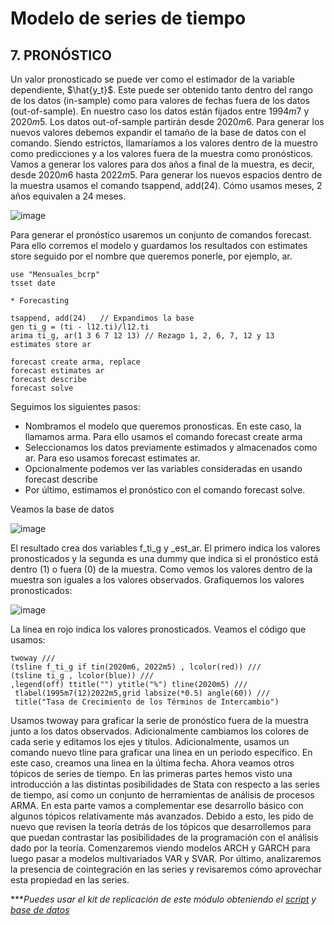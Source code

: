 # Modelo de series de tiempo

## 7.  PRONÓSTICO

Un valor pronosticado se puede ver como el estimador de la variable dependiente, $\hat{y_t}$. Este puede ser obtenido tanto dentro del rango de los datos (in-sample) como para valores de fechas fuera de los datos (out-of-sample).
En nuestro caso los datos están fijados entre $1994m7$ y $2020m5$. Los datos out-of-sample partirán desde $2020m6$. Para generar los nuevos valores debemos expandir el tamaño de la base de datos con el comando. Siendo estrictos, llamaríamos a los valores dentro de la muestro como predicciones y a los valores fuera de la muestra como pronósticos.
Vamos a generar los valores para dos años a final de la muestra, es decir, desde $2020m6$ hasta $2022m5$. Para generar los nuevos espacios dentro de la muestra usamos el comando tsappend, add(24). Cómo usamos meses, 2 años equivalen a 24 meses.

![image](https://user-images.githubusercontent.com/106888200/224491809-80419901-ae34-4424-aafd-8089bcc53115.png)

Para generar el pronóstico usaremos un conjunto de comandos forecast. Para ello corremos el modelo y guardamos los resultados con estimates store seguido por el nombre que queremos ponerle, por ejemplo, ar. 

```
use "Mensuales_bcrp"
tsset date 

* Forecasting

tsappend, add(24)	// Expandimos la base
gen ti_g = (ti - l12.ti)/l12.ti 
arima ti_g, ar(1 3 6 7 12 13) // Rezago 1, 2, 6, 7, 12 y 13
estimates store ar

forecast create arma, replace
forecast estimates ar
forecast describe
forecast solve
```

Seguimos los siguientes pasos:
- Nombramos el modelo que queremos pronosticas. En este caso, la llamamos arma. Para ello usamos el comando forecast create arma 
- Seleccionamos los datos previamente estimados y almacenados como ar. Para eso usamos forecast estimates ar.
- Opcionalmente podemos ver las variables consideradas en usando forecast describe
- Por último, estimamos el pronóstico con el comando forecast solve.

Veamos la base de datos

![image](https://user-images.githubusercontent.com/106888200/224491827-044dd5e3-fd35-4a10-89e9-bd9e19ba61db.png)

El resultado crea dos variables f_ti_g y _est_ar. El primero indica los valores pronosticados y la segunda es una dummy que indica si el pronóstico está dentro (1) o fuera (0) de la muestra. Como vemos los valores dentro de la muestra son iguales a los valores observados.
Grafiquemos los valores pronosticados:

![image](https://user-images.githubusercontent.com/106888200/224491839-4b3a5cbe-f357-4889-8534-7ed818be8b6c.png)

La línea en rojo indica los valores pronosticados. Veamos el código que usamos:

```
twoway ///
(tsline f_ti_g if tin(2020m6, 2022m5) , lcolor(red)) ///
(tsline ti_g , lcolor(blue)) ///
,legend(off) ttitle("") ytitle("%") tline(2020m5) ///
 tlabel(1995m7(12)2022m5,grid labsize(*0.5) angle(60)) ///
 title("Tasa de Crecimiento de los Términos de Intercambio")
```

Usamos twoway para graficar la serie de pronóstico fuera de la muestra junto a los datos observados. Adicionalmente cambiamos los colores de cada serie y editamos los ejes y títulos. Adicionalmente, usamos un comando nuevo tline para graficar una linea en un periodo específico. En este caso, creamos una linea en la última fecha.
Ahora veamos otros tópicos de series de tiempo. En las primeras partes hemos visto una introducción a las distintas posibilidades de Stata con respecto a las series de tiempo, así como un conjunto de herramientas de análisis de procesos ARMA. En esta parte vamos a complementar ese desarrollo básico con algunos tópicos relativamente más avanzados. Debido a esto, les pido de nuevo que revisen la teoría detrás de los tópicos que desarrollemos para que puedan contrastar las posibilidades de la programación con el análisis dado por la teoría. 
Comenzaremos viendo modelos ARCH y GARCH para luego pasar a modelos multivariados VAR y SVAR. Por último, analizaremos la presencia de cointegración en las series y revisaremos cómo aprovechar esta propiedad en las series.


****Puedes usar el kit de replicación de este módulo obteniendo el [script](https://github.com/EconPUCP/Stata/blob/main/_An%C3%A1lisis/Scripts/Serie%20de%20tiempo/9_pron%C3%B3sticos.do "script") y [base de datos](https://github.com/EconPUCP/Stata/tree/main/_An%C3%A1lisis/Data "base de datos")*
